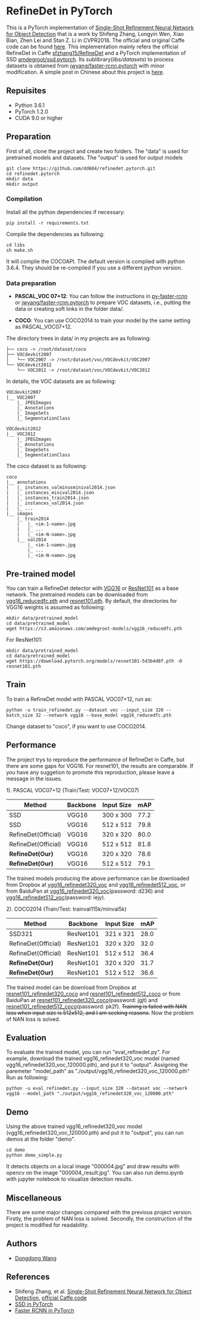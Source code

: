 # RefineDet in PyTorch
This is a PyTorch implementation of [Single-Shot Refinement Neural Network for Object Detection](https://arxiv.org/abs/1711.06897) that is a work by Shifeng Zhang, Longyin Wen, Xiao Bian, Zhen Lei and Stan Z. Li in CVPR2018. The official and original Caffe code can be found [here](https://github.com/sfzhang15/RefineDet).
This implementation mainly refers the official RefineDet in Caffe [sfzhang15/RefineDet](https://github.com/sfzhang15/RefineDet) and a PyTorch implementation of SSD [amdegroot/ssd.pytorch](https://github.com/amdegroot/ssd.pytorch). Its sublibrary(*libs/datasets*) to process datasets is obtained from [jwyang/faster-rcnn.pytorch](https://github.com/jwyang/faster-rcnn.pytorch) with minor modification.
A simple post in Chinese about this project is [here](https://zhuanlan.zhihu.com/p/56800496).

## Repuisites
* Python 3.6.1
* PyTorch 1.2.0
* CUDA 9.0 or higher


## Preparation

First of all, clone the project and create two folders. The "data" is used for pretrained models and datasets. The "output" is used for output models
```
git clone https://github.com/dd604/refinedet.pytorch.git
cd refinedet.pytorch
mkdir data
mkdir output
```
### Compilation
Install all the python dependencies if necessary:
```
pip install -r requirements.txt
```
Compile the dependencies as following:
```
cd libs
sh make.sh
```
It will complie the COCOAPI. The default version is complied with python 3.6.4. They should be re-compiled if you use a different python version.

### Data preparation

* **PASCAL_VOC 07+12**: You can follow the instructions in [py-faster-rcnn](https://github.com/rbgirshick/py-faster-rcnn#beyond-the-demo-installation-for-training-and-testing-models) or [jwyang/faster-rcnn.pytorch](https://github.com/jwyang/faster-rcnn.pytorch) to prepare VOC datasets, i.e., putting the data or creating soft links in the folder data/.

* **COCO**: You can use COCO2014 to train your model by the same setting as PASCAL_VOC07+12.

The directory trees in data/ in my projects are as following:
```Shell
├── coco -> /root/dataset/coco
├── VOCdevkit2007
│   └── VOC2007 -> /root/dataset/voc/VOCdevkit/VOC2007
└── VOCdevkit2012
    └── VOC2012 -> /root/dataset/voc/VOCdevkit/VOC2012
```
In details, the VOC datasets are as following:
```Shell
VOCdevkit2007
|__ VOC2007
    |_ JPEGImages
    |_ Annotations
    |_ ImageSets
    |_ SegmentationClass
    
VOCdevkit2012
|__ VOC2012
    |_ JPEGImages
    |_ Annotations
    |_ ImageSets
    |_ SegmentationClass
```
The coco dataset is as following:
```Shell
coco
|__ annotations
|   |_ instances_valminusminival2014.json
|   |_ instances_minival2014.json
|   |_ instances_train2014.json
|   |_ instances_val2014.json
|   |_ ...
|__ images
    |_ train2014
    |   |_ <im-1-name>.jpg
    |   |_ ...
    |   |_ <im-N-name>.jpg
    |__ val2014
        |_ <im-1-name>.jpg
        |_ ...
        |_ <im-N-name>.jpg
```

## Pre-trained model
You can train a RefineDet detector with [VGG16](https://arxiv.org/abs/1409.1556) or [ResNet101](https://arxiv.org/abs/1512.03385) as a base network. The pretrained models can be downloaded from [vgg16_reducedfc.pth](https://s3.amazonaws.com/amdegroot-models/vgg16_reducedfc.pth) and [resnet101.pth](https://download.pytorch.org/models/resnet101-5d3b4d8f.pth).
By default, the directories for VGG16 weights is assumed as following:
```Shell
mkdir data/pretrained_model
cd data/pretrained_model
wget https://s3.amazonaws.com/amdegroot-models/vgg16_reducedfc.pth
```
For ResNet101:
```Shell
mkdir data/pretrained_model
cd data/pretrained_model
wget https://download.pytorch.org/models/resnet101-5d3b4d8f.pth -O resnet101.pth
```

## Train
To train a RefineDet model with PASCAL VOC07+12, run as:
```
python -u train_refinedet.py --dataset voc --input_size 320 --batch_size 32 --network vgg16 --base_model vgg16_reducedfc.pth 
``` 
Change dataset to "coco", if you want to use COCO2014.


## Performance
The project trys to reproduce the performance of RefineDet in Caffe, but there are some gaps for VGG16. For resnet101, the results are comparable.
If you have any suggetion to promote this reproduction, please leave a message in the issues.

1). PASCAL VOC07+12 (Train/Test: VOC07+12/VOC07)

|Method |Backbone | Input Size | mAP |
|-------|---------|------------|-----|
|SSD      | VGG16| 300 x 300 | 77.2 |
|SSD      | VGG16| 512 x 512 | 79.8 |
|RefineDet(Official)| VGG16| 320 x 320 | 80.0 |
|RefineDet(Official)| VGG16| 512 x 512 | 81.8 |
|**RefineDet(Our)**| VGG16| 320 x 320 | 78.6 |
|**RefineDet(Our)**| VGG16| 512 x 512 | 79.1 |

The trained models producing the above performance can be downloaded from Dropbox at [vgg16_refinedet320_voc](https://www.dropbox.com/s/gynb405fixwqitv/vgg16_refinedet320_voc_120000.pth?dl=0) and [vgg16_refinedet512_voc](https://www.dropbox.com/s/y527gz2dz4ow0wz/vgg16_refinedet512_voc_120000.pth?dl=0), or from BaiduPan at [vgg16_refinedet320_voc](https://pan.baidu.com/s/1ydhTwuKPONh11NmXXalmuw)(password: d236) and [vgg16_refinedet512_voc](https://pan.baidu.com/s/1e_IPCALi6KvLDT9yv9dMqQ)(password: iejy).

2). COCO2014 (Train/Test: trainval115k/minval5k)

|Method |Backbone | Input Size | mAP |
|-------|---------|------------|-----|
|SSD321      | ResNet101 | 321 x 321 | 28.0 |
|RefineDet(Official)| ResNet101| 320 x 320 | 32.0 |
|RefineDet(Official)| ResNet101| 512 x 512 | 36.4 | 
|**RefineDet(Our)** | ResNet101| 320 x 320 | 31.7 |
|**RefineDet(Our)**| ResNet101| 512 x 512 | 36.6 |

The trained model can be download from Dropbox at [resnet101_refinedet320_coco](https://www.dropbox.com/s/bu8khr18ped59n5/resnet101_refinedet320_coco_400000.pth?dl=0) and [resnet101_refinedet512_coco](https://www.dropbox.com/s/d5wouxm12bp50ke/resnet101_refinedet512_coco_400000.pth?dl=0) or from BaiduPan at [resnet101_refinedet320_coco](https://pan.baidu.com/s/1YIfB2Y4kChpgA4CBJPZ5oA)(password: jgjt) and [resnet101_refinedet512_coco](https://pan.baidu.com/s/1mjO4fv7STQOHwK2JEjOaWw)(password: pk2f).
~~Training is failed with NAN loss when input size is 512x512, and I am seeking reasons.~~ Now the problem of NAN loss is solved.


## Evaluation
To evaluate the trained model, you can run "eval_refinedet.py".
For example, download the trained vgg16_refinedet320_voc model (named vgg16_refinedet320_voc_120000.pth), and put it to "output". Assigning the paremeter "model_path" as "./output/vgg16_refinedet320_voc_120000.pth"
Run as following:
```Shell
python -u eval_refinedet.py --input_size 320 --dataset voc --network vgg16 --model_path "./output/vgg16_refinedet320_voc_120000.pth"
```


## Demo
Using the above trained vgg16_refinedet320_voc model (vgg16_refinedet320_voc_120000.pth) and put it to "output", you can run demos at the folder "demo".
```
cd demo
python demo_simple.py
```
It detects objects on a local image "000004.jpg" and draw results with opencv on the image "000004_result.jpg". You can also run demo.ipynb with jupyter notebook to visualize detection results.

## Miscellaneous
There are some major changes compared with the previous project version. Firstly, the problem of NAN loss is solved. Secondly, the construction of the project is modified for readability. 

## Authors
* [Dongdong Wang](https://github.com/dd604)

## References
- Shifeng Zhang, et al. [Single-Shot Refinement Neural Network for Object Detection](https://arxiv.org/abs/1711.06897), [official Caffe code](https://github.com/sfzhang15/RefineDet)
- [SSD in PyTorch](https://github.com/amdegroot/ssd.pytorch)
- [Faster RCNN in PyTorch](https://github.com/jwyang/faster-rcnn.pytorch)
